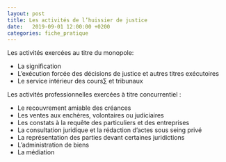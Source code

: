 ```yaml
---
layout: post
title: Les activités de l’huissier de justice
date:   2019-09-01 12:00:00 +0200
categories: fiche_pratique
---
```


Les activités exercées au titre du monopole:

- La signification
- L’exécution forcée des décisions de justice et autres titres exécutoires
- Le service intérieur des cours∑ et tribunaux

Les activités professionnelles exercées à titre concurrentiel :

- Le recouvrement amiable des créances
- Les ventes aux enchères, volontaires ou judiciaires
- Les constats à la requête des particuliers et des entreprises
- La consultation juridique et la rédaction d’actes sous seing privé
- La représentation des parties devant certaines juridictions
- L’administration de biens
- La médiation